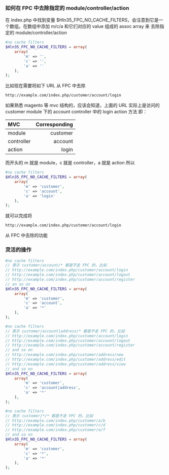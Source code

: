 ### 如何在 FPC 中去除指定的 module/controller/action

在 index.php 中找到变量 $Hln35_FPC_NO_CACHE_FILTERS，会注意到它是一个数组。在数组中添加 m/c/a 和它们对应的 value 组成的 assoc array 来
去除指定的 module/controller/action

```php
#no cache filters
$Hln35_FPC_NO_CACHE_FILTERS = array(
	array(
		'm' => '',
		'c' => '',
		'a' => ''
	),
);
```

比如现在需要将如下 URL 从 FPC 中去除

	http://example.com/index.php/customer/account/login

如果熟悉 magento 等 mvc 结构的，应该会知道，上面的 URL 实际上是访问的 customer module 下的 account controller 中的 login action 方法
即：

 MVC            |       Corresponding 
:---------------|---------------------:
 module         |       customer    
 controller     |       account 
 action         |       login   


而开头的 m 就是 module，c 就是 controller，a 就是 action
所以

```php
#no cache filters
$Hln35_FPC_NO_CACHE_FILTERS = array(
	array(
		'm' => 'customer',
		'c' => 'account',
		'a' => 'login'
	),
);
```

就可以完成将
	
	http://example.com/index.php/customer/account/login

从 FPC 中去除的功能


### 灵活的操作

```php
#no cache filters
// 表示 customer/account/* 都是不走 FPC 的，比如
// http://example.com/index.php/customer/account/login
// http://example.com/index.php/customer/account/logout
// http://example.com/index.php/customer/account/register
// an so on
$Hln35_FPC_NO_CACHE_FILTERS = array(
	array(
		'm' => 'customer',
		'c' => 'account',
		'a' => '*'
	),
);
```

```php
#no cache filters
// 表示 customer/account|address/* 都是不走 FPC 的，比如
// http://example.com/index.php/customer/account/login
// http://example.com/index.php/customer/account/logout
// http://example.com/index.php/customer/account/register
// and so on
// http://example.com/index.php/customer/address/new
// http://example.com/index.php/customer/address/edit
// http://example.com/index.php/customer/address/view
// and so on
$Hln35_FPC_NO_CACHE_FILTERS = array(
	array(
		'm' => 'customer',
		'c' => 'account|address',
		'a' => '*'
	),
);
```

```php
#no cache filters
// 表示 customer/*/* 都是不走 FPC 的，比如
// http://example.com/index.php/customer/a/b
// http://example.com/index.php/customer/c/d
// http://example.com/index.php/customer/e/f
// and so on
$Hln35_FPC_NO_CACHE_FILTERS = array(
	array(
		'm' => 'customer',
		'c' => '*',
		'a' => '*'
	),
);
```